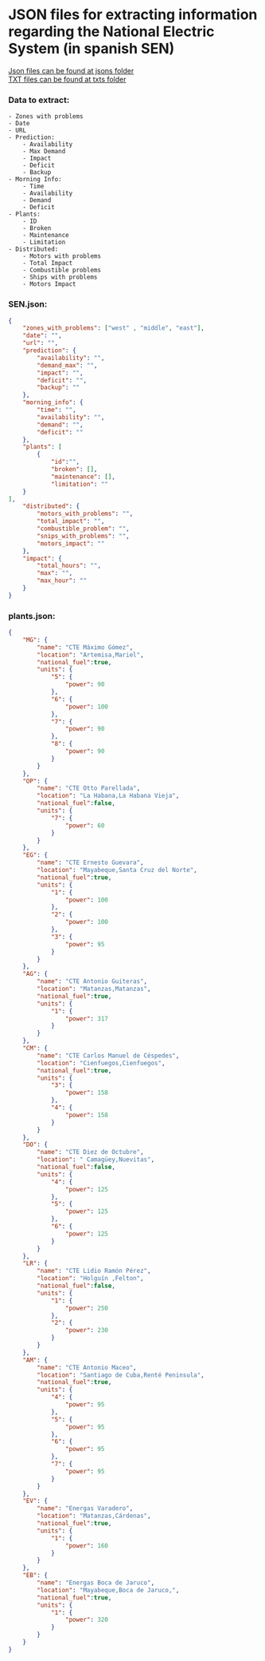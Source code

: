 #  JSON files for extracting information regarding the National Electric System (in spanish SEN)

[Json files can be found at jsons folder](./json/)
<br>
[TXT files can be found at txts folder](./txt/)


### Data to extract:
    - Zones with problems
    - Date
    - URL
    - Prediction:
        - Availability
        - Max Demand
        - Impact
        - Deficit
        - Backup
    - Morning Info:
        - Time
        - Availability
        - Demand
        - Deficit
    - Plants:
        - ID
        - Broken
        - Maintenance
        - Limitation
    - Distributed:
        - Motors with problems
        - Total Impact
        - Combustible problems
        - Ships with problems
        - Motors Impact

### SEN.json:

```json
{
    "zones_with_problems": ["west" , "middle", "east"], 
    "date": "",
    "url": "", 
    "prediction": {
        "availability": "",  
        "demand_max": "",
        "impact": "",
        "deficit": "",
        "backup": ""
    },
    "morning_info": {
        "time": "", 
        "availability": "", 
        "demand": "", 
        "deficit": "" 
    }, 
    "plants": [
        {
            "id":"",
            "broken": [],
            "maintenance": [],
            "limitation": ""
    } 
],
    "distributed": {
        "motors_with_problems": "",
        "total_impact": "",
        "combustible_problem": "",
        "snips_with_problems": "",
        "motors_impact": ""
    },
    "impact": {
        "total_hours": "",
        "max": "",
        "max_hour": ""
    }
}
```

### plants.json:

```json
{
    "MG": {
        "name": "CTE Máximo Gómez",
        "location": "Artemisa,Mariel",
        "national_fuel":true,
        "units": {
            "5": {
                "power": 90
            },
            "6": {
                "power": 100
            },
            "7": {
                "power": 90
            },
            "8": {
                "power": 90
            }
        }
    },
    "OP": {
        "name": "CTE Otto Parellada",
        "location": "La Habana,La Habana Vieja",
        "national_fuel":false,
        "units": {
            "7": {
                "power": 60
            }
        }
    },
    "EG": {
        "name": "CTE Ernesto Guevara",
        "location": "Mayabeque,Santa Cruz del Norte",
        "national_fuel":true,
        "units": {
            "1": {
                "power": 100
            },
            "2": {
                "power": 100
            },
            "3": {
                "power": 95
            }
        }
    },
    "AG": {
        "name": "CTE Antonio Guiteras",
        "location": "Matanzas,Matanzas",
        "national_fuel":true,
        "units": {
            "1": {
                "power": 317
            }
        }
    },
    "CM": {
        "name": "CTE Carlos Manuel de Céspedes",
        "location": "Cienfuegos,Cienfuegos",
        "national_fuel":true,
        "units": {
            "3": {
                "power": 158
            },
            "4": {
                "power": 158
            }
        }
    },
    "DO": {
        "name": "CTE Diez de Octubre",
        "location": " Camagüey,Nuevitas",
        "national_fuel":false,
        "units": {
            "4": {
                "power": 125
            },
            "5": {
                "power": 125
            },
            "6": {
                "power": 125
            }
        }
    },
    "LR": {
        "name": "CTE Lidio Ramón Pérez",
        "location": "Holguín ,Felton",
        "national_fuel":false,
        "units": {
            "1": {
                "power": 250
            },
            "2": {
                "power": 230
            }
        }
    },
    "AM": {
        "name": "CTE Antonio Maceo",
        "location": "Santiago de Cuba,Renté Peninsula",
        "national_fuel":true,
        "units": {
            "4": {
                "power": 95
            },
            "5": {
                "power": 95
            },
            "6": {
                "power": 95
            },
            "7": {
                "power": 95
            }
        }
    },
    "EV": {
        "name": "Energas Varadero",
        "location": "Matanzas,Cárdenas",
        "national_fuel":true,
        "units": {
            "1": {
                "power": 160
            }
        }
    },
    "EB": {
        "name": "Energas Boca de Jaruco",
        "location": "Mayabeque,Boca de Jaruco,",
        "national_fuel":true,
        "units": {
            "1": {
                "power": 320
            }
        }
    }
}
```